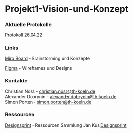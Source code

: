 # Projekt1-Vision-und-Konzept

### Aktuelle Protokolle

[Protokoll 26.04.22](./protokolle/00_Prot_26-04-22.md)

### Links

[Miro Board](https://miro.com/app/board/o9J_kgMy_lc=/) - Brainstorming und Konzepte

[Figma](https://www.figma.com/file/053NZq1L2kvTOmeXZW9iS0/P1-Vision-und-Konzept-team-library?node-id=0%3A1) - Wireframes und Designs

### Kontakte

Christian Noss - christian.noss@th-koeln.de  
Alexander Dobrynin - alexander.dobrynin@th-koeln.de  
Simon Porten - simon.porten@th-koeln.de  


### Ressourcen

[Designsprint](https://koos.github.io/mi-master-vuk/) - Ressourcen Sammlung Jan Kus
[Designsprint](https://designsprintkit.withgoogle.com/methodology/overview) 
